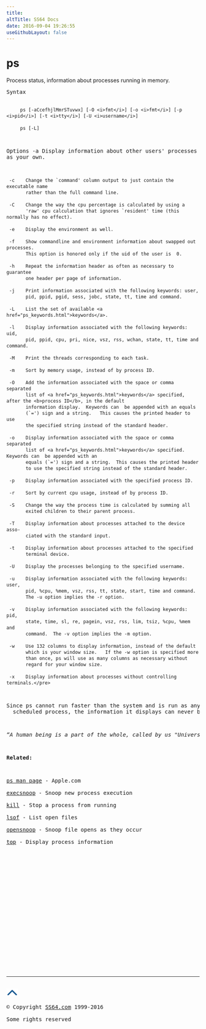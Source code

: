 ```yaml
---
title:
altTitle: SS64 Docs
date: 2016-09-04 19:26:55
useGithubLayout: false
---
```

<!-- #BeginLibraryItem "/Library/head_osx.lbi" --><!-- #EndLibraryItem --><h1>ps</h1> 
<p>Process status, information about processes running in memory.</p>
<pre>Syntax

         ps [-aCcefhjlMmrSTuvwx] [-O <i>fmt</i>] [-o <i>fmt</i>] [-p <i>pid</i>] [-t <i>tty</i>] [-U <i>username</i>]

         ps [-L]

Options
     -a    Display information about other users' processes as well as your own.

     -c    Change the `command' column output to just contain the executable name
           rather than the full command line.

     -C    Change the way the cpu percentage is calculated by using a
           'raw' cpu calculation that ignores `resident' time (this normally has no effect).       

     -e    Display the environment as well.
 
     -f    Show commandline and environment information about swapped out processes.
           This option is honored only if the uid of the user is  0.

     -h    Repeat the information header as often as necessary to guarantee
           one header per page of information.

     -j    Print information associated with the following keywords: user,
           pid, ppid, pgid, sess, jobc, state, tt, time and command.

     -L    List the set of available <a href="ps_keywords.html">keywords</a>.

     -l    Display information associated with the following keywords: uid,
           pid, ppid, cpu, pri, nice, vsz, rss, wchan, state, tt, time and command.

     -M    Print the threads corresponding to each task.

     -m    Sort by memory usage, instead of by process ID.

     -O    Add the information associated with the space or comma separated
           list of <a href="ps_keywords.html">keywords</a> specified, after the <b>process ID</b>, in the default
           information display.  Keywords can  be appended with an equals
           (`=') sign and a string.   This causes the printed header to use
           the specified string instead of the standard header.

     -o    Display information associated with the space or comma separated
           list of <a href="ps_keywords.html">keywords</a> specified.  Keywords can  be appended with an
           equals (`=') sign and a string.  This causes the printed header
           to use the specified string instead of the standard header.

     -p    Display information associated with the specified process ID.

     -r    Sort by current cpu usage, instead of by process ID.

     -S    Change the way the process time is calculated by summing all
           exited children to their parent process.

     -T    Display information about processes attached to the device asso-
           ciated with the standard input.

     -t    Display information about processes attached to the specified
           terminal device.

     -U    Display the processes belonging to the specified username.

     -u    Display information associated with the following keywords: user,
           pid, %cpu, %mem, vsz, rss, tt, state, start, time and command.
           The -u option implies the -r option.

     -v    Display information associated with the following keywords: pid,
           state, time, sl, re, pagein, vsz, rss, lim, tsiz, %cpu, %mem and
           command.  The -v option implies the -m option.

     -w    Use 132 columns to display information, instead of the default
           which is your window size.   If the -w option is specified more
           than once, ps will use as many columns as necessary without
           regard for your window size.

     -x    Display information about processes without controlling terminals.</pre>
<p>Since ps cannot run faster than the system and is run as any other 
  scheduled process, the information it displays can never be exact.</p>
<p class="quote"><i>“A human being is a part of the whole, called by us "Universe”, a part limited in time and space" ~ Albert Einstein</i></p>
<p><b>Related:</b></p>
<p><a href="https://developer.apple.com/legacy/library/documentation/Darwin/Reference/ManPages/man1/ps.1.html">ps man page</a> - Apple.com<br>
<a href="execsnoop.html">execsnoop</a> - Snoop new process execution<br>  
<a href="kill.html">kill</a> - Stop a process from running<br>
<a href="lsof.html">lsof</a> - List open files <br>
<a href="opensnoop.html">opensnoop</a> - Snoop file opens as they occur<br>
<a href="top.html">top</a> - Display process information</p><!-- #BeginLibraryItem "/Library/foot_osx.lbi" --><p>
<!-- OSX300 -->
<ins class="adsbygoogle" style="display:inline-block;width:300px;height:250px" data-ad-client="ca-pub-6140977852749469" data-ad-slot="1823340303"></ins>
<script>
(adsbygoogle = window.adsbygoogle || []).push({});
</script></p>
<hr>
<div id="bl" class="footer"><a href="ps.html#"><img src="../images/top.png" width="30" height="22" alt="Back to the Top"></a></div>
<div id="br" class="footer, tagline">© Copyright <a href="http://ss64.com/">SS64.com</a> 1999-2016<br>
Some rights reserved</div><!-- #EndLibraryItem -->
